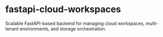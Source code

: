# fastapi-cloud-workspaces
Scalable FastAPI-based backend for managing cloud workspaces, multi-tenant environments, and storage orchestration.
